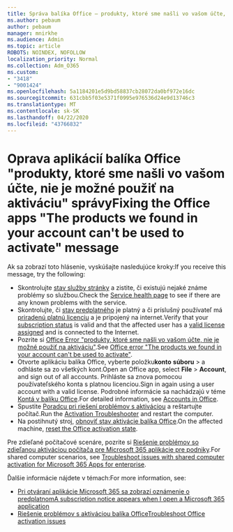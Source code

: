 ```yaml
---
title: Správa balíka Office – produkty, ktoré sme našli vo vašom účte, nie je možné použiť na aktiváciu
ms.author: pebaum
author: pebaum
manager: mnirkhe
ms.audience: Admin
ms.topic: article
ROBOTS: NOINDEX, NOFOLLOW
localization_priority: Normal
ms.collection: Adm_O365
ms.custom:
- "3418"
- "9001424"
ms.openlocfilehash: 5a1184201e5d9bd58837cb28072da0bf972e16dc
ms.sourcegitcommit: 631cbb5f03e5371f0995e976536d24e9d13746c3
ms.translationtype: MT
ms.contentlocale: sk-SK
ms.lasthandoff: 04/22/2020
ms.locfileid: "43766832"
---
```

# <a name="fixing-the-office-apps-the-products-we-found-in-your-account-cant-be-used-to-activate-message"></a><span data-ttu-id="d7514-102">Oprava aplikácií balíka Office "produkty, ktoré sme našli vo vašom účte, nie je možné použiť na aktiváciu" správy</span><span class="sxs-lookup"><span data-stu-id="d7514-102">Fixing the Office apps "The products we found in your account can't be used to activate" message</span></span>

<span data-ttu-id="d7514-103">Ak sa zobrazí toto hlásenie, vyskúšajte nasledujúce kroky:</span><span class="sxs-lookup"><span data-stu-id="d7514-103">If you receive this message, try the following:</span></span>

- <span data-ttu-id="d7514-104">Skontrolujte [stav služby stránky](https://docs.microsoft.com/office365/enterprise/view-service-health) a zistite, či existujú nejaké známe problémy so službou.</span><span class="sxs-lookup"><span data-stu-id="d7514-104">Check the [Service health page](https://docs.microsoft.com/office365/enterprise/view-service-health) to see if there are any known problems with the service.</span></span>
- <span data-ttu-id="d7514-105">Skontrolujte, či [stav predplatného](https://support.office.com/article/0d23d3c0-c19c-4b2f-9845-5344fedc4380#bkmk_checksubscription) je platný a či príslušný používateľ má [priradenú platnú licenciu](https://support.office.com/article/997596B5-4173-4627-B915-36ABAC6786DC) a je pripojený na internet.</span><span class="sxs-lookup"><span data-stu-id="d7514-105">Verify that your [subscription status](https://support.office.com/article/0d23d3c0-c19c-4b2f-9845-5344fedc4380#bkmk_checksubscription) is valid and that the affected user has a [valid license assigned](https://support.office.com/article/997596B5-4173-4627-B915-36ABAC6786DC) and is connected to the Internet.</span></span> 
- <span data-ttu-id="d7514-106">Pozrite si [Office Error "produkty, ktoré sme našli vo vašom účte, nie je možné použiť na aktiváciu"](https://support.office.com/article/c9f9a0b3-5aae-4131-8077-21e6a59f141e).</span><span class="sxs-lookup"><span data-stu-id="d7514-106">See [Office error "The products we found in your account can't be used to activate"](https://support.office.com/article/c9f9a0b3-5aae-4131-8077-21e6a59f141e).</span></span>
- <span data-ttu-id="d7514-107">Otvorte aplikáciu balíka Office, vyberte položku**konto** **súboru** > a odhláste sa zo všetkých kont.</span><span class="sxs-lookup"><span data-stu-id="d7514-107">Open an Office app, select **File** > **Account**, and sign out of all accounts.</span></span> <span data-ttu-id="d7514-108">Prihláste sa znova pomocou používateľského konta s platnou licenciou.</span><span class="sxs-lookup"><span data-stu-id="d7514-108">Sign in again using a user account with a valid license.</span></span> <span data-ttu-id="d7514-109">Podrobné informácie sa nachádzajú v téme [Kontá v balíku Office](https://support.office.com/article/628ea040-f265-49de-b986-be09c3ebf8a9).</span><span class="sxs-lookup"><span data-stu-id="d7514-109">For detailed information, see [Accounts in Office](https://support.office.com/article/628ea040-f265-49de-b986-be09c3ebf8a9).</span></span>
- <span data-ttu-id="d7514-110">Spustite [Poradcu pri riešení problémov s aktiváciou](https://aka.ms/SARA-OfficeActivation-Alchemy) a reštartujte počítač.</span><span class="sxs-lookup"><span data-stu-id="d7514-110">Run the [Activation Troubleshooter](https://aka.ms/SARA-OfficeActivation-Alchemy) and restart the computer.</span></span>
- <span data-ttu-id="d7514-111">Na postihnutý stroj, [obnoviť stav aktivácie balíka Office](https://docs.microsoft.com/office365/troubleshoot/activation/reset-office-365-proplus-activation-state).</span><span class="sxs-lookup"><span data-stu-id="d7514-111">On the affected machine, [reset the Office activation state](https://docs.microsoft.com/office365/troubleshoot/activation/reset-office-365-proplus-activation-state).</span></span>

<span data-ttu-id="d7514-112">Pre zdieľané počítačové scenáre, pozrite si [Riešenie problémov so zdieľanou aktiváciou počítača pre Microsoft 365 aplikácie pre podniky](https://docs.microsoft.com/deployoffice/troubleshoot-issues-with-shared-computer-activation-for-office-365-proplus).</span><span class="sxs-lookup"><span data-stu-id="d7514-112">For shared computer scenarios, see [Troubleshoot issues with shared computer activation for Microsoft 365 Apps for enterprise](https://docs.microsoft.com/deployoffice/troubleshoot-issues-with-shared-computer-activation-for-office-365-proplus).</span></span>

<span data-ttu-id="d7514-113">Ďalšie informácie nájdete v témach:</span><span class="sxs-lookup"><span data-stu-id="d7514-113">For more information, see:</span></span> 
- [<span data-ttu-id="d7514-114">Pri otváraní aplikácie Microsoft 365 sa zobrazí oznámenie o predplatnom</span><span class="sxs-lookup"><span data-stu-id="d7514-114">A subscription notice appears when I open a Microsoft 365 application</span></span>](https://support.office.com/article/4cabe32c-f594-4c0e-9191-3d3ade10cceb)
- [<span data-ttu-id="d7514-115">Riešenie problémov s aktiváciou balíka Office</span><span class="sxs-lookup"><span data-stu-id="d7514-115">Troubleshoot Office activation issues</span></span>](https://support.office.com/article/0d23d3c0-c19c-4b2f-9845-5344fedc4380)